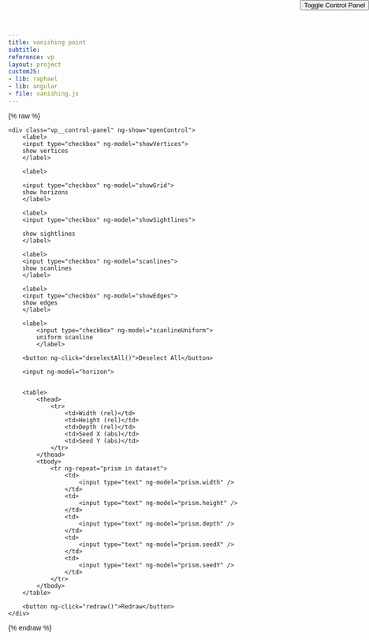 ```yaml
---
title: vanishing point
subtitle: 
reference: vp
layout: project
customJS:
- lib: raphael
- lib: angular
- file: vanishing.js
---
```

{% raw %}

<style>
body {
	font-family: "WhitneyLight", helvetica, arial, sans-serif;
}
.control-toggle {
	position: fixed;
	right: 0;
	top: 0;
	z-index: 501;
}
.vp__control-panel {
	position: fixed;
	height: 100%;
	z-index: 500;
	top: 20px;
	right: 0;
	width: 50%;
	background-color: rgba(255,255,255,0.5);
}

</style>

<div ng-app="vanish" ng-controller="vanishingSettings">
	<button class="control-toggle" ng-click="toggleCtrlPanel()">Toggle Control Panel</button>
	
	<div class="vp__control-panel" ng-show="openControl">
		<label>
		<input type="checkbox" ng-model="showVertices">
		show vertices
		</label>
		
		<label>
		
		<input type="checkbox" ng-model="showGrid">
		show horizons
		</label>
		
		<label>
		<input type="checkbox" ng-model="showSightlines">

		show sightlines
		</label>
		
		<label>
		<input type="checkbox" ng-model="scanlines">
		show scanlines
		</label>
		
		<label>
		<input type="checkbox" ng-model="showEdges">
		show edges
		</label>
		
		<label>
			<input type="checkbox" ng-model="scanlineUniform">
			uniform scanline
			</label>
		
		<button ng-click="deselectAll()">Deselect All</button>
		
		<input ng-model="horizon">
		
		
		<table>
			<thead>
				<tr>
					<td>Width (rel)</td>
					<td>Height (rel)</td>
					<td>Depth (rel)</td>
					<td>Seed X (abs)</td>
					<td>Seed Y (abs)</td>
				</tr>
			</thead>
			<tbody>
				<tr ng-repeat="prism in dataset">
					<td>
						<input type="text" ng-model="prism.width" />
					</td>
					<td>
						<input type="text" ng-model="prism.height" />
					</td>
					<td>
						<input type="text" ng-model="prism.depth" />
					</td>
					<td>
						<input type="text" ng-model="prism.seedX" />
					</td>
					<td>
						<input type="text" ng-model="prism.seedY" />
					</td>
				</tr>
			</tbody>
		</table>
		
		<button ng-click="redraw()">Redraw</button>
	</div>
</div>
{% endraw %}